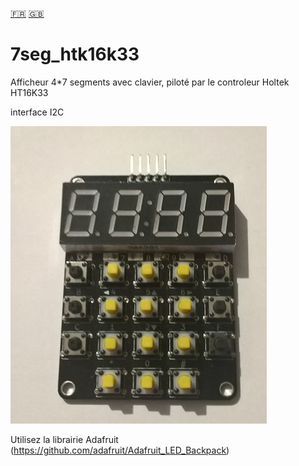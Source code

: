 [:fr:](LISEZMOI.md) [:uk:](README.md)

# 7seg_htk16k33

Afficheur 4*7 segments avec clavier, piloté par le controleur Holtek HT16K33

interface I2C

![](IMG/7seg_ht16k33.jpg)

Utilisez la librairie Adafruit (https://github.com/adafruit/Adafruit_LED_Backpack)

